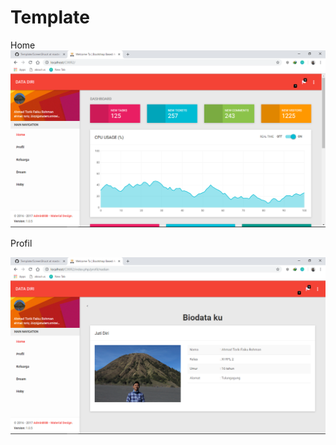 # Template
Home
![alt text](https://github.com/AhmadTorik/Template/blob/master/ScreenShoot/Screenshot%20(540).png)

Profil

![alt text](https://github.com/AhmadTorik/Template/blob/master/ScreenShoot/Screenshot%20(541).png)
